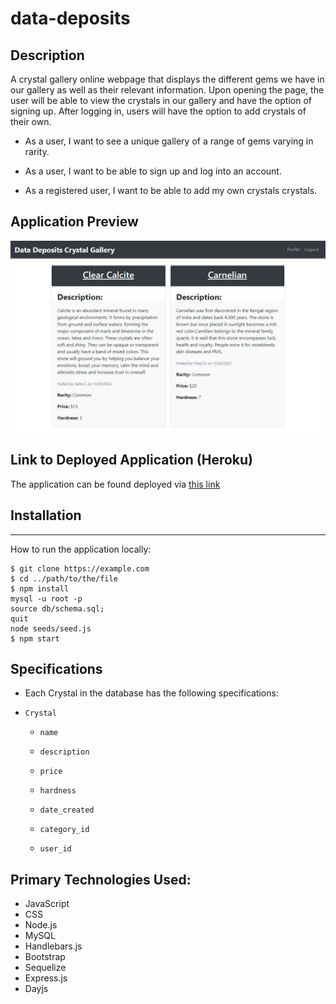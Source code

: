 # data-deposits

## Description
A crystal gallery online webpage that displays the different gems we have in our gallery as well as their relevant information. Upon opening the page, the user will be able to view the crystals in our gallery and have the option of signing up. After logging in, users will have the option to add crystals of their own.

* As a user, I want to see a unique gallery of a range of gems varying in rarity.

* As a user, I want to be able to sign up and log into an account.

* As a registered user, I want to be able to add my own crystals crystals.

## Application Preview
![A preview of the application](https://github.com/Hrzonca/data-deposits/blob/main/images/preview.JPG)

## Link to Deployed Application (Heroku)
The application can be found deployed via [this link](https://fierce-badlands-78414.herokuapp.com/)

## Installation
***
How to run the application locally:
```
$ git clone https://example.com
$ cd ../path/to/the/file
$ npm install
mysql -u root -p
source db/schema.sql;
quit
node seeds/seed.js
$ npm start
```

## Specifications

* Each Crystal in the database has the following specifications:

 * `Crystal`

    * `name`

    * `description`

    * `price`

    * `hardness`

    * `date_created`

    * `category_id`

    * `user_id`



## Primary Technologies Used:
* JavaScript
* CSS
* Node.js
* MySQL
* Handlebars.js
* Bootstrap
* Sequelize
* Express.js
* Dayjs
